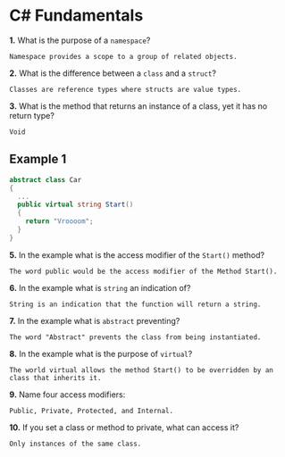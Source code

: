 # C# Fundamentals


**1.** What is the purpose of a `namespace`?
<!-- enter you answer in the space below -->
```
Namespace provides a scope to a group of related objects.
```
**2.** What is the difference between a `class` and a `struct`?
<!-- enter you answer in the space below -->
```
Classes are reference types where structs are value types.
```
**3.** What is the method that returns an instance of a class, yet it has no return type?
<!-- enter you answer in the space below -->
```
Void
```
## Example 1
```c#
abstract class Car
{
  ...
  public virtual string Start()
  {
    return "Vroooom";
  }
}
```
**5.** In the example what is the access modifier of the `Start()` method?
<!-- enter you answer in the space below -->
```
The word public would be the access modifier of the Method Start().
```
**6.** In the example what is `string` an indication of?
<!-- enter you answer in the space below -->
```
String is an indication that the function will return a string.
```
**7.** In the example what is `abstract` preventing?
<!-- enter you answer in the space below -->
```
The word "Abstract" prevents the class from being instantiated.
```
**8.** In the example what is the purpose of `virtual`?
<!-- enter you answer in the space below -->
```
The world virtual allows the method Start() to be overridden by an class that inherits it.
```
**9.** Name four access modifiers:
<!-- enter you answer in the space below -->
```
Public, Private, Protected, and Internal.
```
**10.** If you set a class or method to private, what can access it?
<!-- enter you answer in the space below -->
```
Only instances of the same class. 
```